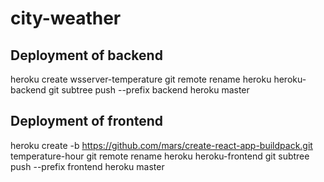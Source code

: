 # city-weather

## Deployment of backend

heroku create wsserver-temperature
git remote rename heroku heroku-backend
git subtree push --prefix backend heroku master

## Deployment of frontend

heroku create -b https://github.com/mars/create-react-app-buildpack.git temperature-hour
git remote rename heroku heroku-frontend
git subtree push --prefix frontend heroku master
